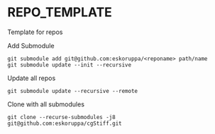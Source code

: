 # REPO_TEMPLATE
Template for repos

Add Submodule
```console
git submodule add git@github.com:eskoruppa/<reponame> path/name
git submodule update --init --recursive
```
Update all repos
```console
git submodule update --recursive --remote
```

Clone with all submodules
```console
git clone --recurse-submodules -j8 git@github.com:eskoruppa/cgStiff.git
```
